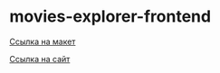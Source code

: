 # movies-explorer-frontend

[Ссылка на макет](https://www.figma.com/file/GlI6B85sac3i5euRQP4DcL/Diploma-Copy?node-id=891%3A3857)
 
[Ссылка на сайт](gusevgeorgiy.me.nomoredomains.club)